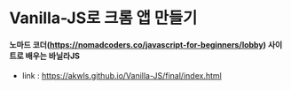 # Vanilla-JS로 크롬 앱 만들기

#### 노마드 코더(https://nomadcoders.co/javascript-for-beginners/lobby) 사이트로 배우는 바닐라JS

* link : https://akwls.github.io/Vanilla-JS/final/index.html
